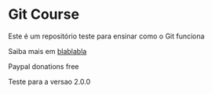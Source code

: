 # Git Course 

Este é um repositório teste para ensinar como o Git funciona

Saiba mais em [blablabla](blaboablabaa.com.br)


Paypal donations free


Teste para a versao 2.0.0

